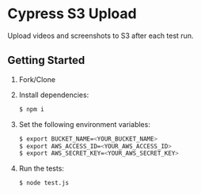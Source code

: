 # Cypress S3 Upload

Upload videos and screenshots to S3 after each test run.

## Getting Started

1. Fork/Clone

1. Install dependencies:

    ```sh
    $ npm i
    ```

1. Set the following environment variables:

    ```sh
    $ export BUCKET_NAME=<YOUR_BUCKET_NAME>
    $ export AWS_ACCESS_ID=<YOUR_AWS_ACCESS_ID>
    $ export AWS_SECRET_KEY=<YOUR_AWS_SECRET_KEY>
    ```

1. Run the tests:

    ```sh
    $ node test.js
    ```
